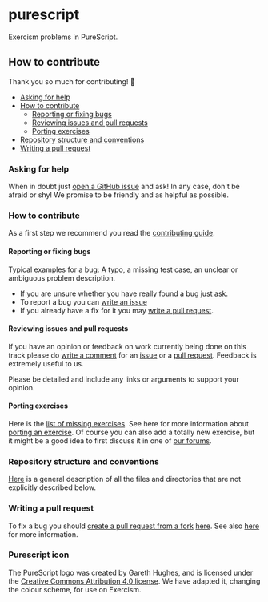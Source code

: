 # purescript

Exercism problems in PureScript.

## How to contribute

Thank you so much for contributing! :tada:

- [Asking for help](#asking-for-help)
- [How to contribute](#how-to-contribute)
  * [Reporting or fixing bugs](#reporting-or-fixing-bugs)
  * [Reviewing issues and pull requests](#reviewing-issues-and-pull)
  * [Porting exercises](#porting-exercises)
- [Repository structure and conventions](#repository-structure-and-conventions)
- [Writing a pull request](#writing-a-pull-request)


### Asking for help

When in doubt just [open a GitHub issue][new-issue] and ask! In any case,
don't be afraid or shy! We promise to be friendly and as helpful as possible.

[new-issue]: https://github.com/exercism/purescript/issues/new


### How to contribute

As a first step we recommend you read the [contributing guide][cont-guide].

[cont-guide]: https://github.com/exercism/docs/blob/master/contributing-to-language-tracks/README.md

#### Reporting or fixing bugs

Typical examples for a bug: A typo, a missing test case, an unclear or
ambiguous problem description.

- If you are unsure whether you have really found a bug [just ask](#asking-for-help).
- To report a bug you can [write an issue][new-issue]
- If you already have a fix for it you may [write a pull request](#writing-a-pull-request).

#### Reviewing issues and pull requests

If you have an opinion or feedback on work currently being done on this track
please do [write a comment][write-comment] for an [issue][issues] or a
[pull request][prs]. Feedback is extremely useful to us.

[write-comment]: https://help.github.com/articles/commenting-on-a-pull-request/
[issues]: https://github.com/exercism/purescript/issue
[prs]: https://github.com/exercism/purescript/pull

Please be detailed and include any links or arguments to support your
opinion.

#### Porting exercises

Here is the [list of missing exercises][missing]. See here for more
information about [porting an exercise][porting]. Of course you can also add a
totally new exercise, but it might be a good idea to first discuss it in one
of [our forums](#asking-for-help).

[missing]: http://exercism.io/languages/purescript/todo
[porting]: https://github.com/exercism/docs/blob/master/contributing-to-language-tracks/README.md#porting-an-exercise-to-another-language-track


### Repository structure and conventions

[Here](https://github.com/exercism/docs/blob/master/contributing-to-language-tracks/README.md#track-anatomy)
is a general description of all the files and directories that are not
explicitly described below.


### Writing a pull request
To fix a bug you should [create a pull request from a fork](https://help.github.com/articles/creating-a-pull-request-from-a-fork/) [here](https://github.com/exercism/purescript/pull). See also [here](https://github.com/exercism/docs/blob/master/contributing-to-language-tracks/README.md#git-basics) for more information.



### Purescript icon
The PureScript logo was created by Gareth Hughes, and is licensed under the [Creative Commons Attribution 4.0 license](https://creativecommons.org/licenses/by/4.0/).
We have adapted it, changing the colour scheme, for use on Exercism.
